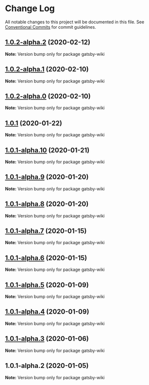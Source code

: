 # Change Log

All notable changes to this project will be documented in this file.
See [Conventional Commits](https://conventionalcommits.org) for commit guidelines.

## [1.0.2-alpha.2](https://github.com/prosejs/prose/compare/gatsby-wiki@1.0.2-alpha.1...gatsby-wiki@1.0.2-alpha.2) (2020-02-12)

**Note:** Version bump only for package gatsby-wiki





## [1.0.2-alpha.1](https://github.com/prosejs/prose/compare/gatsby-wiki@1.0.2-alpha.0...gatsby-wiki@1.0.2-alpha.1) (2020-02-10)

**Note:** Version bump only for package gatsby-wiki





## [1.0.2-alpha.0](https://github.com/prosejs/prose/compare/gatsby-wiki@1.0.1...gatsby-wiki@1.0.2-alpha.0) (2020-02-10)

**Note:** Version bump only for package gatsby-wiki





## [1.0.1](https://github.com/prosejs/prose/compare/gatsby-wiki@1.0.1-alpha.10...gatsby-wiki@1.0.1) (2020-01-22)

**Note:** Version bump only for package gatsby-wiki





## [1.0.1-alpha.10](https://github.com/prosejs/prose/compare/gatsby-wiki@1.0.1-alpha.9...gatsby-wiki@1.0.1-alpha.10) (2020-01-21)

**Note:** Version bump only for package gatsby-wiki





## [1.0.1-alpha.9](https://github.com/prosejs/prose/compare/gatsby-wiki@1.0.1-alpha.8...gatsby-wiki@1.0.1-alpha.9) (2020-01-20)

**Note:** Version bump only for package gatsby-wiki





## [1.0.1-alpha.8](https://github.com/prosejs/prose/compare/gatsby-wiki@1.0.1-alpha.7...gatsby-wiki@1.0.1-alpha.8) (2020-01-20)

**Note:** Version bump only for package gatsby-wiki





## [1.0.1-alpha.7](https://github.com/prosejs/prose/compare/gatsby-wiki@1.0.1-alpha.6...gatsby-wiki@1.0.1-alpha.7) (2020-01-15)

**Note:** Version bump only for package gatsby-wiki





## [1.0.1-alpha.6](https://github.com/prosejs/prose/compare/gatsby-wiki@1.0.1-alpha.5...gatsby-wiki@1.0.1-alpha.6) (2020-01-15)

**Note:** Version bump only for package gatsby-wiki





## [1.0.1-alpha.5](https://github.com/prosejs/prose/compare/gatsby-wiki@1.0.1-alpha.4...gatsby-wiki@1.0.1-alpha.5) (2020-01-09)

**Note:** Version bump only for package gatsby-wiki





## [1.0.1-alpha.4](https://github.com/prosejs/prose/compare/gatsby-wiki@1.0.1-alpha.3...gatsby-wiki@1.0.1-alpha.4) (2020-01-09)

**Note:** Version bump only for package gatsby-wiki





## [1.0.1-alpha.3](https://github.com/prosejs/prose/compare/gatsby-wiki@1.0.1-alpha.2...gatsby-wiki@1.0.1-alpha.3) (2020-01-06)

**Note:** Version bump only for package gatsby-wiki





## 1.0.1-alpha.2 (2020-01-05)

**Note:** Version bump only for package gatsby-wiki

